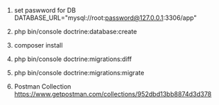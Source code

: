1. set paswword for DB
DATABASE_URL="mysql://root:password@127.0.0.1:3306/app"

2.  php bin/console doctrine:database:create

3. composer install

4. php bin/console doctrine:migrations:diff

5. php bin/console doctrine:migrations:migrate

6. Postman Collection
https://www.getpostman.com/collections/952dbd13bb8874d3d378
